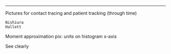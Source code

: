 
----------------------------------------------------------------------

Pictures for contact tracing and patient tracking (through time)

	Nishiura 
	Hallett

Moment approximation pix: units on histogram x-axis

See clearly
